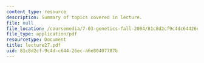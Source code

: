 ```yaml
---
content_type: resource
description: Summary of topics covered in lecture.
file: null
file_location: /coursemedia/7-03-genetics-fall-2004/81c8d2cf9c4dc64426eca6e80407787b_lecture27.pdf
file_type: application/pdf
resourcetype: Document
title: lecture27.pdf
uid: 81c8d2cf-9c4d-c644-26ec-a6e80407787b
---
```

